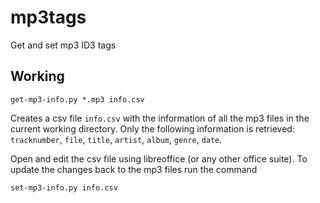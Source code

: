 # mp3tags
Get and set mp3 ID3 tags

## Working

    get-mp3-info.py *.mp3 info.csv

Creates a csv file `info.csv` with the information of all the mp3 files in the current working directory. Only the following information is retrieved:
 `tracknumber`, `file`, `title`, `artist`, `album`, `genre`, `date`.

Open and edit the csv file using libreoffice (or any other office suite). To update the changes back to the mp3 files run the command

    set-mp3-info.py info.csv


